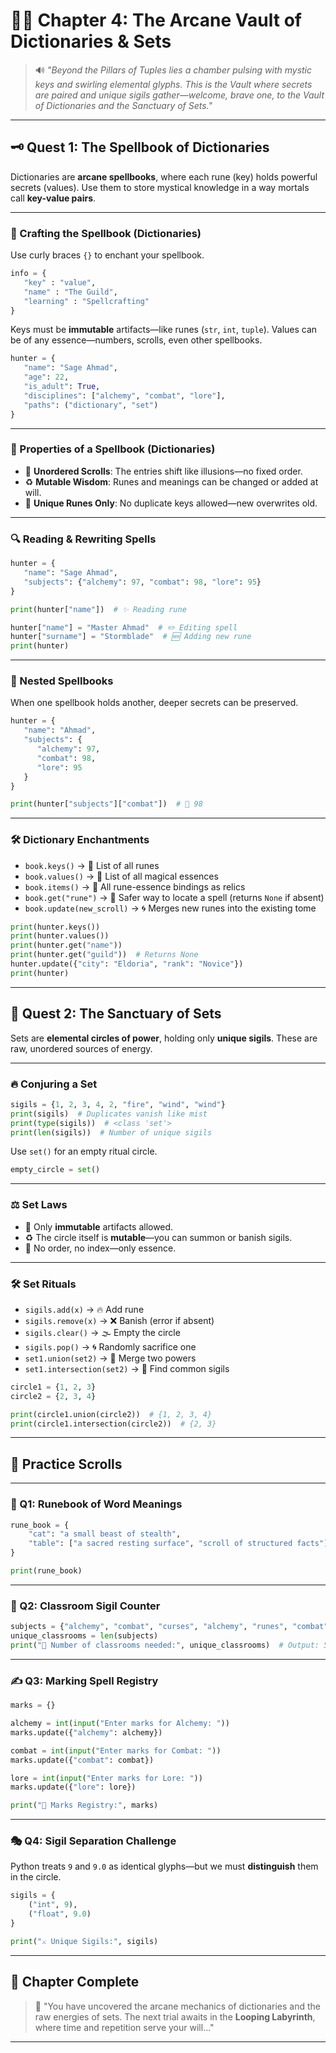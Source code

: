 # 🧙‍♂️ Chapter 4: The Arcane Vault of Dictionaries & Sets

> 🔊 *"Beyond the Pillars of Tuples lies a chamber pulsing with mystic keys and swirling elemental glyphs. This is the Vault where secrets are paired and unique sigils gather—welcome, brave one, to the Vault of Dictionaries and the Sanctuary of Sets."*

---

## 🗝️ Quest 1: The Spellbook of Dictionaries

Dictionaries are **arcane spellbooks**, where each rune (key) holds powerful secrets (values). Use them to store mystical knowledge in a way mortals call **key-value pairs**.

---

### 📜 Crafting the Spellbook (Dictionaries)

Use curly braces `{}` to enchant your spellbook.

```python
info = {
   "key" : "value",
   "name" : "The Guild",
   "learning" : "Spellcrafting"
}
```

Keys must be **immutable** artifacts—like runes (`str`, `int`, `tuple`). Values can be of any essence—numbers, scrolls, even other spellbooks.

```python
hunter = {
   "name": "Sage Ahmad",
   "age": 22,
   "is_adult": True,
   "disciplines": ["alchemy", "combat", "lore"],
   "paths": ("dictionary", "set")
}
```

---

### 🧾 Properties of a Spellbook (Dictionaries)

* 🔀 **Unordered Scrolls**: The entries shift like illusions—no fixed order.
* ♻️ **Mutable Wisdom**: Runes and meanings can be changed or added at will.
* 🧿 **Unique Runes Only**: No duplicate keys allowed—new overwrites old.

---

### 🔍 Reading & Rewriting Spells

```python
hunter = {
   "name": "Sage Ahmad",
   "subjects": {"alchemy": 97, "combat": 98, "lore": 95}
}

print(hunter["name"])  # ✨ Reading rune

hunter["name"] = "Master Ahmad"  # ✏️ Editing spell
hunter["surname"] = "Stormblade"  # 🆕 Adding new rune
print(hunter)
```

---

### 🧩 Nested Spellbooks

When one spellbook holds another, deeper secrets can be preserved.

```python
hunter = {
   "name": "Ahmad",
   "subjects": {
      "alchemy": 97,
      "combat": 98,
      "lore": 95
   }
}

print(hunter["subjects"]["combat"])  # 🧠 98
```

---

### 🛠️ Dictionary Enchantments

* `book.keys()` → 📖 List of all runes
* `book.values()` → 💎 List of all magical essences
* `book.items()` → 🧱 All rune-essence bindings as relics
* `book.get("rune")` → 🧭 Safer way to locate a spell (returns `None` if absent)
* `book.update(new_scroll)` → 🌀 Merges new runes into the existing tome

```python
print(hunter.keys())
print(hunter.values())
print(hunter.get("name"))
print(hunter.get("guild"))  # Returns None
hunter.update({"city": "Eldoria", "rank": "Novice"})
print(hunter)
```

---

## 🔮 Quest 2: The Sanctuary of Sets

Sets are **elemental circles of power**, holding only **unique sigils**. These are raw, unordered sources of energy.

---

### 🔥 Conjuring a Set

```python
sigils = {1, 2, 3, 4, 2, "fire", "wind", "wind"}
print(sigils)  # Duplicates vanish like mist
print(type(sigils))  # <class 'set'>
print(len(sigils))  # Number of unique sigils
```

Use `set()` for an empty ritual circle.

```python
empty_circle = set()
```

---

### ⚖️ Set Laws

* 🎯 Only **immutable** artifacts allowed.
* ♻️ The circle itself is **mutable**—you can summon or banish sigils.
* 🔀 No order, no index—only essence.

---

### 🛠️ Set Rituals

* `sigils.add(x)` → 🔥 Add rune
* `sigils.remove(x)` → ❌ Banish (error if absent)
* `sigils.clear()` → 🌫 Empty the circle
* `sigils.pop()` → 🌀 Randomly sacrifice one
* `set1.union(set2)` → 🤝 Merge two powers
* `set1.intersection(set2)` → 🎯 Find common sigils

```python
circle1 = {1, 2, 3}
circle2 = {2, 3, 4}

print(circle1.union(circle2))  # {1, 2, 3, 4}
print(circle1.intersection(circle2))  # {2, 3}
```

---

## 📜 Practice Scrolls

---

### 🎯 Q1: Runebook of Word Meanings

```python
rune_book = {
    "cat": "a small beast of stealth",
    "table": ["a sacred resting surface", "scroll of structured facts"]
}

print(rune_book)
```

---

### 🧮 Q2: Classroom Sigil Counter

```python
subjects = {"alchemy", "combat", "curses", "alchemy", "runes", "combat", "alchemy", "combat", "curses", "enchantment"}
unique_classrooms = len(subjects)
print("🏫 Number of classrooms needed:", unique_classrooms)  # Output: 5
```

---

### ✍️ Q3: Marking Spell Registry

```python
marks = {}

alchemy = int(input("Enter marks for Alchemy: "))
marks.update({"alchemy": alchemy})

combat = int(input("Enter marks for Combat: "))
marks.update({"combat": combat})

lore = int(input("Enter marks for Lore: "))
marks.update({"lore": lore})

print("📖 Marks Registry:", marks)
```

---

### 🎭 Q4: Sigil Separation Challenge

Python treats `9` and `9.0` as identical glyphs—but we must **distinguish** them in the circle.

```python
sigils = {
    ("int", 9),
    ("float", 9.0)
}

print("⚔️ Unique Sigils:", sigils)
```

---

## 🏁 Chapter Complete

> 🧙 "You have uncovered the arcane mechanics of dictionaries and the raw energies of sets. The next trial awaits in the **Looping Labyrinth**, where time and repetition serve your will..."

---